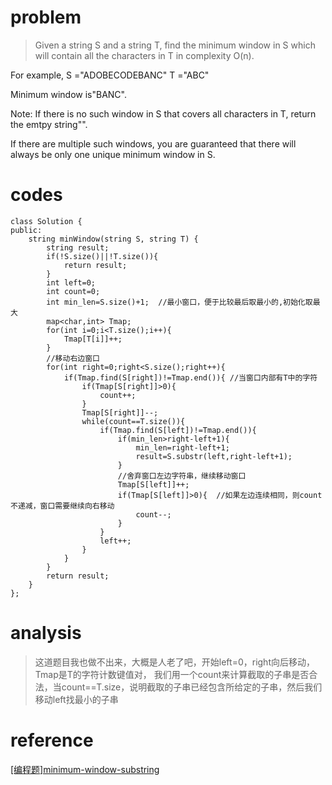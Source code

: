 # problem
>Given a string S and a string T, find the minimum window in S which will contain all the characters in T in complexity O(n).

For example,
S ="ADOBECODEBANC"
T ="ABC"

Minimum window is"BANC".

Note: 
If there is no such window in S that covers all characters in T, return the emtpy string"".

If there are multiple such windows, you are guaranteed that there will always be only one unique minimum window in S.

# codes
```
class Solution {
public:
    string minWindow(string S, string T) {
        string result;
        if(!S.size()||!T.size()){
            return result;
        }
        int left=0;
        int count=0;
        int min_len=S.size()+1;  //最小窗口，便于比较最后取最小的,初始化取最大
        map<char,int> Tmap;
        for(int i=0;i<T.size();i++){
            Tmap[T[i]]++;
        }
        //移动右边窗口
        for(int right=0;right<S.size();right++){
            if(Tmap.find(S[right])!=Tmap.end()){ //当窗口内部有T中的字符
                if(Tmap[S[right]]>0){
                    count++;
                }
                Tmap[S[right]]--;
                while(count==T.size()){
                    if(Tmap.find(S[left])!=Tmap.end()){
                        if(min_len>right-left+1){
                            min_len=right-left+1;
                            result=S.substr(left,right-left+1);
                        }
                        //舍弃窗口左边字符串，继续移动窗口
                        Tmap[S[left]]++;
                        if(Tmap[S[left]]>0){  //如果左边连续相同，则count不递减，窗口需要继续向右移动
                            count--;
                        }
                    }
                    left++; 
                }
            }
        }
        return result;
    }
};

```

# analysis
>这道题目我也做不出来，大概是人老了吧，开始left=0，right向后移动，Tmap是T的字符计数键值对，
>我们用一个count来计算截取的子串是否合法，当count==T.size，说明截取的子串已经包含所给定的子串，然后我们移动left找最小的子串


# reference
[[编程题]minimum-window-substring][1]

[1]: https://www.nowcoder.com/questionTerminal/c466d480d20c4c7c9d322d12ca7955ac